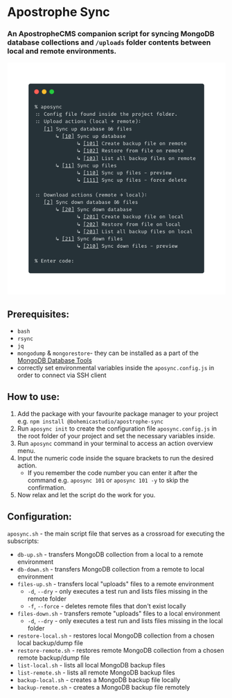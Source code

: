 # Apostrophe Sync

### An ApostropheCMS companion script for syncing MongoDB database collections and `/uploads` folder contents between local and remote environments.

![Terminal Teaser Image](./teaser.png)

## Prerequisites:
- `bash`
- `rsync`
- `jq`
- `mongodump` & `mongorestore`- they can be installed as a part of the [MongoDB Database Tools](https://www.mongodb.com/docs/database-tools/installation/installation/)
- correctly set environmental variables inside the `aposync.config.js` in order to connect via SSH client

## How to use:

1. Add the package with your favourite package manager to your project e.g. `npm install @bohemicastudio/apostrophe-sync`
2. Run `aposync init` to create the configuration file `aposync.config.js` in the root folder of your project and set the necessary variables inside.
3. Run `aposync` command in your terminal to access an action overview menu.
4. Input the numeric code inside the square brackets to run the desired action.
   - If you remember the code number you can enter it after the command e.g. `aposync 101` or `aposync 101 -y` to skip the confirmation.
5. Now relax and let the script do the work for you.

## Configuration:

`aposync.sh` - the main script file that serves as a crossroad for executing the subscripts:
- `db-up.sh` - transfers MongoDB collection from a local to a remote environment
- `db-down.sh` - transfers MongoDB collection from a remote to local environment
- `files-up.sh` - transfers local "uploads" files to a remote environment
  - `-d`, `--dry` - only executes a test run and lists files missing in the remote folder
  - `-f`, `--force` - deletes remote files that don't exist locally
- `files-down.sh` - transfers remote "uploads" files to a local environment
  - `-d`, `--dry` - only executes a test run and lists files missing in the local folder
- `restore-local.sh` - restores local MongoDB collection from a chosen local backup/dump file 
- `restore-remote.sh` - restores remote MongoDB collection from a chosen remote backup/dump file
- `list-local.sh` - lists all local MongoDB backup files
- `list-remote.sh` - lists all remote MongoDB backup files
- `backup-local.sh` - creates a MongoDB backup file locally
- `backup-remote.sh` - creates a MongoDB backup file remotely
